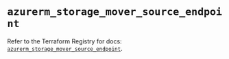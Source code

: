 # `azurerm_storage_mover_source_endpoint`

Refer to the Terraform Registry for docs: [`azurerm_storage_mover_source_endpoint`](https://registry.terraform.io/providers/hashicorp/azurerm/4.17.0/docs/resources/storage_mover_source_endpoint).
